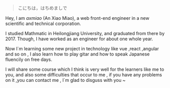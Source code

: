 
> こにちは，はちめましで


Hey, I am *axmiao* (An Xiao Miao), a web front-end engineer in a new scientific and technical corporation. 

I studied Mathmatic in Heilongjiang University, and graduated from there by 2017. Though, I have worked as an engineer for about one whole year.

Now I`m learning some new project in technology like vue ,react ,angular and so on , I also learn how to play gitar and how to speak Japanese fluencily on free days.

I will share some course which I think is very well for the learners like me to you, and also some difficulties that occur to me , if you have any problems on it ,you can contact me , I`m glad to disguss with you ~


